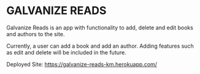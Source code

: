 # GALVANIZE READS

Galvanize Reads is an app with functionality to add, delete and edit books and authors to the site.

Currently, a user can add a book and add an author. Adding features such as edit and delete will be included in the future. 

Deployed Site: https://galvanize-reads-km.herokuapp.com/

